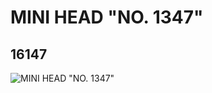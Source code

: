 # MINI HEAD "NO. 1347"
## 16147
![MINI HEAD "NO. 1347"](https://lc-www-live-s.legocdn.com/media/bricks/5/2/6057832.jpg)